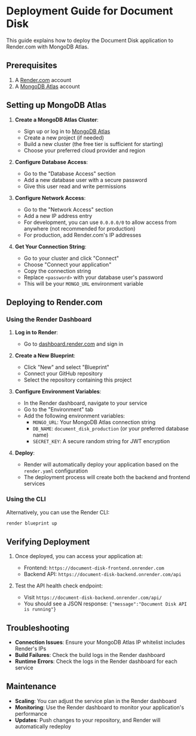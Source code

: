 # Deployment Guide for Document Disk

This guide explains how to deploy the Document Disk application to Render.com with MongoDB Atlas.

## Prerequisites

1. A [Render.com](https://render.com) account
2. A [MongoDB Atlas](https://www.mongodb.com/cloud/atlas) account

## Setting up MongoDB Atlas

1. **Create a MongoDB Atlas Cluster**:
   - Sign up or log in to [MongoDB Atlas](https://www.mongodb.com/cloud/atlas)
   - Create a new project (if needed)
   - Build a new cluster (the free tier is sufficient for starting)
   - Choose your preferred cloud provider and region

2. **Configure Database Access**:
   - Go to the "Database Access" section
   - Add a new database user with a secure password
   - Give this user read and write permissions

3. **Configure Network Access**:
   - Go to the "Network Access" section
   - Add a new IP address entry
   - For development, you can use `0.0.0.0/0` to allow access from anywhere (not recommended for production)
   - For production, add Render.com's IP addresses

4. **Get Your Connection String**:
   - Go to your cluster and click "Connect"
   - Choose "Connect your application"
   - Copy the connection string
   - Replace `<password>` with your database user's password
   - This will be your `MONGO_URL` environment variable

## Deploying to Render.com

### Using the Render Dashboard

1. **Log in to Render**:
   - Go to [dashboard.render.com](https://dashboard.render.com) and sign in

2. **Create a New Blueprint**:
   - Click "New" and select "Blueprint"
   - Connect your GitHub repository
   - Select the repository containing this project

3. **Configure Environment Variables**:
   - In the Render dashboard, navigate to your service
   - Go to the "Environment" tab
   - Add the following environment variables:
     - `MONGO_URL`: Your MongoDB Atlas connection string
     - `DB_NAME`: `document_disk_production` (or your preferred database name)
     - `SECRET_KEY`: A secure random string for JWT encryption

4. **Deploy**:
   - Render will automatically deploy your application based on the `render.yaml` configuration
   - The deployment process will create both the backend and frontend services

### Using the CLI

Alternatively, you can use the Render CLI:

```bash
render blueprint up
```

## Verifying Deployment

1. Once deployed, you can access your application at:
   - Frontend: `https://document-disk-frontend.onrender.com`
   - Backend API: `https://document-disk-backend.onrender.com/api`

2. Test the API health check endpoint:
   - Visit `https://document-disk-backend.onrender.com/api/`
   - You should see a JSON response: `{"message":"Document Disk API is running"}`

## Troubleshooting

- **Connection Issues**: Ensure your MongoDB Atlas IP whitelist includes Render's IPs
- **Build Failures**: Check the build logs in the Render dashboard
- **Runtime Errors**: Check the logs in the Render dashboard for each service

## Maintenance

- **Scaling**: You can adjust the service plan in the Render dashboard
- **Monitoring**: Use the Render dashboard to monitor your application's performance
- **Updates**: Push changes to your repository, and Render will automatically redeploy